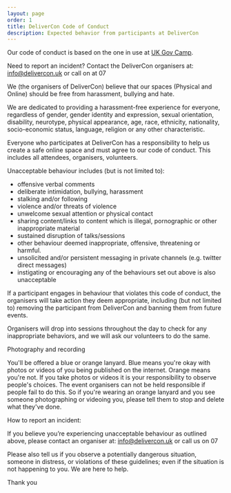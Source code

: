 ```yaml
---
layout: page
order: 1
title: DeliverCon Code of Conduct
description: Expected behavior from participants at DeliverCon
---
```


Our code of conduct is based on the one in use at [UK Gov Camp](https://www.ukgovcamp.com/code-of-conduct/).

Need to report an incident? Contact the DeliverCon organisers at: info@delivercon.uk or call on at 07


We (the organisers of DeliverCon) believe that our spaces (Physical and Online) should be free from harassment, bullying and hate. 

We are dedicated to providing a harassment-free experience for everyone, regardless of gender, gender identity and expression, sexual orientation, disability, neurotype, physical appearance, age, race, ethnicity, nationality, socio-economic status, language, religion or any other characteristic. 

Everyone who participates at DeliverCon has a responsibility to help us create a safe online space and must agree to our code of conduct. This includes all attendees, organisers, volunteers. 

Unacceptable behaviour includes (but is not limited to):
- offensive verbal comments
- deliberate intimidation, bullying, harassment 
- stalking and/or following 
- violence and/or threats of violence
- unwelcome sexual attention or physical contact 
- sharing content/links to content which is illegal, pornographic or other inappropriate material 
- sustained disruption of talks/sessions 
- other behaviour deemed inappropriate, offensive, threatening or harmful. 
- unsolicited and/or persistent messaging in private channels (e.g. twitter direct messages)
- instigating or encouraging any of the behaviours set out above is also unacceptable 

If a participant engages in behaviour that violates this code of conduct, the organisers will take action they deem appropriate, including (but not limited to) removing the participant from DeliverCon and banning them from future events. 

Organisers will drop into sessions throughout the day to check for any inappropriate behaviors, and we will ask our volunteers to do the same. 

Photography and recording

You'll be offered a blue or orange lanyard. Blue means you're okay with photos or videos of you being published on the internet. Orange means you're not. If you take photos or videos it is your responsibility to observe people's choices. The event organisers can not be held responsible if people fail to do this. So if you're wearing an orange lanyard and you see someone photographing or videoing you, please tell them to stop and delete what they've done. 

How to report an incident: 

If you believe you’re experiencing unacceptable behaviour as outlined above, please contact an organiser at: info@delivercon.uk or call us on 07


Please also tell us if you observe a potentially dangerous situation, someone in distress, or violations of these guidelines; even if the situation is not happening to you. We are here to help. 

Thank you
